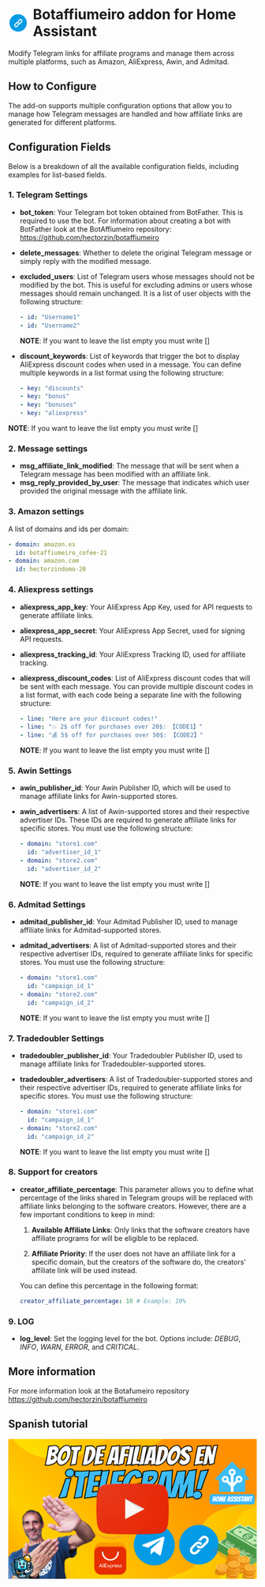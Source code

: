 <h1 style="display: flex; align-items: center;">
  <img src="https://raw.githubusercontent.com/hectorzin/botaffiumeiro/main/docs/assets/logo_botaffiumeiro.png" width="40" style="margin-right: 10px;"/>
  Botaffiumeiro addon for Home Assistant
</h1>

Modify Telegram links for affiliate programs and manage them across multiple platforms, such as Amazon, AliExpress, Awin, and Admitad.

## How to Configure

The add-on supports multiple configuration options that allow you to manage how Telegram messages are handled and how affiliate links are generated for different platforms.

## Configuration Fields

Below is a breakdown of all the available configuration fields, including examples for list-based fields.

### 1. Telegram Settings

- **bot_token**: Your Telegram bot token obtained from BotFather. This is required to use the bot. For information about creating a bot with BotFather look at the BotAffiumeiro repository: https://github.com/hectorzin/botaffiumeiro
- **delete_messages**: Whether to delete the original Telegram message or simply reply with the modified message.
- **excluded_users**: List of Telegram users whose messages should not be modified by the bot. This is useful for excluding admins or users whose messages should remain unchanged. It is a list of user objects with the following structure:

  ```yaml
  - id: "Username1"
  - id: "Username2"
  ```

  **NOTE**: If you want to leave the list empty you must write []

- **discount_keywords**: List of keywords that trigger the bot to display AliExpress discount codes when used in a message. You can define multiple keywords in a list format using the following structure:

  ```yaml
  - key: "discounts"
  - key: "bonus"
  - key: "bonuses"
  - key: "aliexpress"
  ```

**NOTE**: If you want to leave the list empty you must write []

### 2. Message settings

- **msg_affiliate_link_modified**: The message that will be sent when a Telegram message has been modified with an affiliate link.
- **msg_reply_provided_by_user**: The message that indicates which user provided the original message with the affiliate link.

### 3. Amazon settings

A list of domains and ids per domain:

```yaml
- domain: amazon.es
  id: botaffiumeiro_cofee-21
- domain: amazon.com
  id: hectorzindomo-20
```

### 4. Aliexpress settings

- **aliexpress_app_key**: Your AliExpress App Key, used for API requests to generate affiliate links.
- **aliexpress_app_secret**: Your AliExpress App Secret, used for signing API requests.
- **aliexpress_tracking_id**: Your AliExpress Tracking ID, used for affiliate tracking.
- **aliexpress_discount_codes**: List of AliExpress discount codes that will be sent with each message. You can provide multiple discount codes in a list format, with each code being a separate line with the following structure:

  ```yaml
  - line: "Here are your discount codes!"
  - line: "💥 2$ off for purchases over 20$: 【CODE1】"
  - line: "💰 5$ off for purchases over 50$: 【CODE2】"
  ```

  **NOTE**: If you want to leave the list empty you must write []

### 5. Awin Settings

- **awin_publisher_id**: Your Awin Publisher ID, which will be used to manage affiliate links for Awin-supported stores.
- **awin_advertisers**: A list of Awin-supported stores and their respective advertiser IDs. These IDs are required to generate affiliate links for specific stores. You must use the following structure:

  ```yaml
  - domain: "store1.com"
    id: "advertiser_id_1"
  - domain: "store2.com"
    id: "advertiser_id_2"
  ```

  **NOTE**: If you want to leave the list empty you must write []

### 6. Admitad Settings

- **admitad_publisher_id**: Your Admitad Publisher ID, used to manage affiliate links for Admitad-supported stores.
- **admitad_advertisers**: A list of Admitad-supported stores and their respective advertiser IDs, required to generate affiliate links for specific stores. You must use the following structure:

  ```yaml
  - domain: "store1.com"
    id: "campaign_id_1"
  - domain: "store2.com"
    id: "campaign_id_2"
  ```

  **NOTE**: If you want to leave the list empty you must write []

### 7. Tradedoubler Settings

- **tradedoubler_publisher_id**: Your Tradedoubler Publisher ID, used to manage affiliate links for Tradedoubler-supported stores.
- **tradedoubler_advertisers**: A list of Tradedoubler-supported stores and their respective advertiser IDs, required to generate affiliate links for specific stores. You must use the following structure:

  ```yaml
  - domain: "store1.com"
    id: "campaign_id_1"
  - domain: "store2.com"
    id: "campaign_id_2"
  ```

  **NOTE**: If you want to leave the list empty you must write []

### 8. Support for creators

- **creator_affiliate_percentage**: This parameter allows you to define what percentage of the links shared in Telegram groups will be replaced with affiliate links belonging to the software creators. However, there are a few important conditions to keep in mind:

  1. **Available Affiliate Links**: Only links that the software creators have affiliate programs for will be eligible to be replaced.

  2. **Affiliate Priority**: If the user does not have an affiliate link for a specific domain, but the creators of the software do, the creators' affiliate link will be used instead.

  You can define this percentage in the following format:

  ```yaml
  creator_affiliate_percentage: 10 # Example: 10%
  ```

### 9. LOG

- **log_level**: Set the logging level for the bot. Options include: _DEBUG_, _INFO_, _WARN_, _ERROR_, and _CRITICAL_.

## More information

For more information look at the Botafumeiro repository https://github.com/hectorzin/botaffiumeiro

## Spanish tutorial

[![Watch the video](https://github.com/hectorzin/botaffiumeiro/raw/main/docs/assets/spanish_video_thumbnail.png)](https://youtu.be/qr_WBQIQmUQ)
